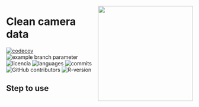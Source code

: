 <a href="https://www.islas.org.mx"><img src="https://www.islas.org.mx/img/logo.svg" align="right" width="256" /></a>

# Clean camera data
[![codecov](https://codecov.io/gh/IslasGECI/clean_camera_data/graph/badge.svg?token=wyxnwZypMA)](https://codecov.io/gh/IslasGECI/clean_camera_data)
![example branch
parameter](https://github.com/IslasGECI//clean_camera_data/actions/workflows/actions.yml/badge.svg)
![licencia](https://img.shields.io/github/license/IslasGECI/clean_camera_data)
![languages](https://img.shields.io/github/languages/top/IslasGECI/clean_camera_data)
![commits](https://img.shields.io/github/commit-activity/y/IslasGECI/clean_camera_data)
![GitHub contributors](https://img.shields.io/github/contributors/IslasGECI/clean_camera_data)
![R-version](https://img.shields.io/github/r-package/v/IslasGECI/clean_camera_data)



## Step to use

